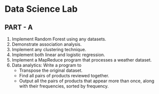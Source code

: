 <!DOCTYPE html>
<html lang="en">
<head>
    <meta charset="UTF-8">
</head>
<body>
    <h1>Data Science Lab</h1>
    <h2>PART - A</h2>
    <ol>
        <li>Implement Random Forest using any datasets.</li>
        <li>Demonstrate association analysis.</li>
        <li>Implement any clustering technique.</li>
        <li>Implement both linear and logistic regression.</li>
        <li>Implement a MapReduce program that processes a weather dataset.</li>
        <li>Data analytics: Write a program to
            <ul>
                <li>Transpose the original dataset.</li>
                <li>Find all pairs of products reviewed together.</li>
                <li>Output all the pairs of products that appear more than once, along with their frequencies, sorted by frequency.</li>
            </ul>
        </li>
    </ol>
</body>
</html>
